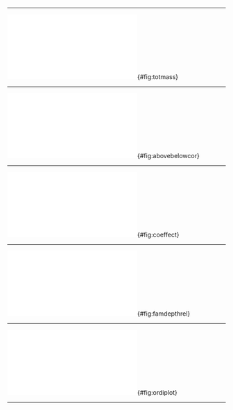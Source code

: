 
***

![(a) total root mass of prairie plots measured in mid-August of 2011 [replotted from @AndersonTeixeira:2013bx] and 2014 (replotted from Black et al., submitted). Error bars show mean ± 1 standard deviation of 24 cores. Remaining panels show means of soil properties measured when the plots were established in 2008 [replotted from @Smith:2013cj]: (b) soil texture; (c) soil organic C and N content; (d) soil bulk density.](../figs/mass_texture.pdf){#fig:totmass}

***

![Correlation between percent aboveground cover (horizontal axis) and read proportion per root sample (vertical axis). Points are genus means for one experimental plot (N = 5 plots); bars are 1 standard error in each direction. Root proportions are averaged across all depths.](../figs/agbg_genblock.pdf){#fig:abovebelowcor}

***

![Standardized effect sizes for observed co-occurrence rates. Each point is one pair of species; violin shapes show density distribution for each group. Vertical axes show family identity of the first species in the pair, panel labels show the family identity of the second species. Co-occurrence was defined as mixed root samples with more than 1% of ITS2 reads from both species. Larger positive effect sizes indicate species pairs that are found together in more samples than expected for independently occurring species; negative values indicate pairs that are found together less than expected.](../figs/cooccur_effect.pdf){#fig:coeffect}

***

![Relative abundance (fraction of reads from each sample) as a function of sample depth for each observed plant family. Sequences were clustered at 99% similarity and identified to species according to the closest BLAST match against the Genbank `nt` database. Taxa were then collapsed by family and groups with a mean abundance less than 1% per sample were removed for plotting.](../figs/family_depth.pdf){#fig:famdepthrel}

***

![Nonmetric multidimensional scaling plot showing centroids for all detected species. Red: Poaceae. Green: Asteraceae. Blue: Fabaceae. Black: Other families. Grey crosses: Low-abundance species, unlabeled for figure clarity. Pink arrows show best fits for environmental vectors of depth in soil, organic C and N content, and C:N ratio.](../figs/ordination.pdf){#fig:ordiplot}

***
